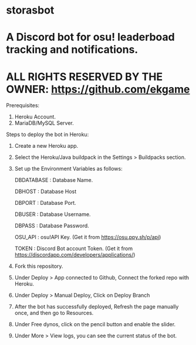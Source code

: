 # storasbot
# A Discord bot for osu! leaderboad tracking and notifications.
# ALL RIGHTS RESERVED BY THE OWNER: https://github.com/ekgame

Prerequisites:

1. Heroku Account.
2. MariaDB/MySQL Server.

Steps to deploy the bot in Heroku:

1. Create a new Heroku app.
2. Select the Heroku/Java buildpack in the Settings > Buildpacks section.
3. Set up the Environment Variables as follows:


    DBDATABASE : Database Name.
    
    
    DBHOST     : Database Host
    
    
    DBPORT     : Database Port.
    
    
    DBUSER     : Database Username.
    
    
    DBPASS     : Database Password.
    
    
    OSU_API    : osu!API Key. (Get it from https://osu.ppy.sh/p/api)
    
    
    TOKEN      : Discord Bot account Token. (Get it from https://discordapp.com/developers/applications/)
    
    
4. Fork this repository.
5. Under Deploy > App connected to Github, Connect the forked repo with Heroku.
6. Under Deploy > Manual Deploy, Click on Deploy Branch
7. After the bot has successfully deployed, Refresh the page manually once, and then go to Resources.
8. Under Free dynos, click on the pencil button and enable the slider.
9. Under More > View logs, you can see the current status of the bot.

